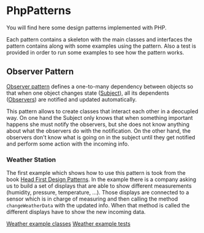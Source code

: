 # PhpPatterns

You will find here some design patterns implemented with PHP.

Each pattern contains a skeleton with the main classes and interfaces the pattern contains along with some examples using the pattern. Also a test is provided in order to run some examples to see how the pattern works.

## Observer Pattern
[Observer pattern](https://github.com/mgonzalezbaile/PhpPatterns/tree/master/src/PhpPatterns/Observer) defines a one-to-many dependency between objects so that when one object changes state ([Subject](https://github.com/mgonzalezbaile/PhpPatterns/blob/master/src/PhpPatterns/Observer/Subject.php#L4)), all its dependents ([Observers](https://github.com/mgonzalezbaile/PhpPatterns/blob/master/src/PhpPatterns/Observer/Observer.php)) are notified and updated automatically.

This pattern allows to create classes that interact each other in a deocupled way. On one hand the Subject only knows that when something important happens she must notify the observers, but she does not know anything about what the observers do with the notification. On the other hand, the observers don't know what is going on in the subject until they get notified and perform some action with the incoming info.

### Weather Station
The first example which shows how to use this pattern is took from the book [Head First Design Patterns](http://shop.oreilly.com/product/9780596007126.do). In the example there is a company asking us to build a set of displays that are able to show different measurements (humidity, pressure, temperature, ...). Those displays are connected to a sensor which is in charge of measuring and then calling the method `changeWeatherData` with the updated info. When that method is called the different displays have to show the new incoming data.

[Weather example classes](https://github.com/mgonzalezbaile/PhpPatterns/tree/master/src/PhpPatterns/Observer/WeatherStation)
[Weather example tests](https://github.com/mgonzalezbaile/PhpPatterns/blob/master/tests/PhpPatterns/Observer/WeatherStation/WeatherStationTest.php)
